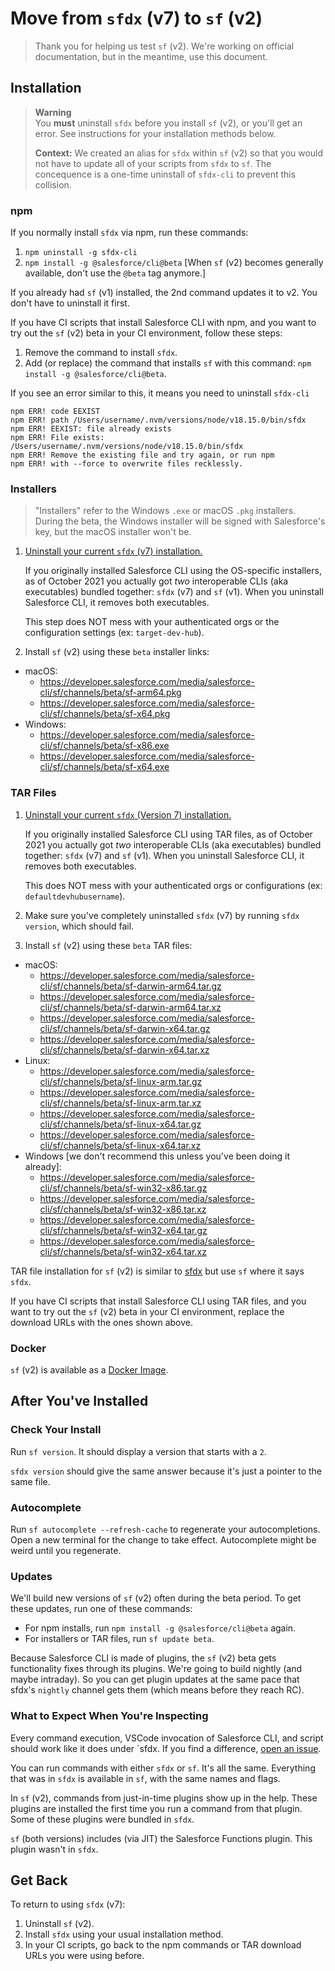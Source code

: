 # Move from `sfdx` (v7) to `sf` (v2)

> Thank you for helping us test `sf` (v2). We're working on official documentation, but in the meantime, use this document. 

## Installation

> **Warning**  
> You **must** uninstall `sfdx` before you install `sf` (v2), or you'll get an error. See instructions for your installation methods below.
> 
> **Context:** We created an alias for `sfdx` within `sf` (v2) so that you would not have to update all of your scripts from `sfdx` to `sf`. The concequence is a one-time uninstall of `sfdx-cli` to prevent this collision.

### npm

If you normally install `sfdx` via npm, run these commands:

1. `npm uninstall -g sfdx-cli`
1. `npm install -g @salesforce/cli@beta` [When `sf` (v2) becomes generally available, don't use the `@beta` tag anymore.]

If you already had `sf` (v1) installed, the 2nd command updates it to v2. You don't have to uninstall it first. 

If you have CI scripts that install Salesforce CLI with npm, and you want to try out the `sf` (v2) beta in your CI environment, follow these steps: 

1. Remove the command to install `sfdx`.  
2. Add (or replace) the command that installs `sf` with this command:  `npm install -g @salesforce/cli@beta`.

If you see an error similar to this, it means you need to uninstall `sfdx-cli`
```
npm ERR! code EEXIST
npm ERR! path /Users/username/.nvm/versions/node/v18.15.0/bin/sfdx
npm ERR! EEXIST: file already exists
npm ERR! File exists: /Users/username/.nvm/versions/node/v18.15.0/bin/sfdx
npm ERR! Remove the existing file and try again, or run npm
npm ERR! with --force to overwrite files recklessly.
```

### Installers

> "Installers" refer to the Windows `.exe` or macOS `.pkg` installers.  During the beta, the Windows installer will be signed with Salesforce's key, but the macOS installer won't be.

1. [Uninstall your current `sfdx` (v7) installation.](https://developer.salesforce.com/docs/atlas.en-us.sfdx_setup.meta/sfdx_setup/sfdx_setup_uninstall.htm)

   If you originally installed Salesforce CLI using the OS-specific installers, as of October 2021 you actually got _two_ interoperable CLIs (aka executables) bundled together: `sfdx` (v7) and `sf` (v1). When you uninstall Salesforce CLI, it removes both executables.

   This step does NOT mess with your authenticated orgs or the configuration settings (ex: `target-dev-hub`).

1. Install `sf` (v2) using these `beta` installer links:

- macOS:
  - <https://developer.salesforce.com/media/salesforce-cli/sf/channels/beta/sf-arm64.pkg>
  - <https://developer.salesforce.com/media/salesforce-cli/sf/channels/beta/sf-x64.pkg>
- Windows:
  - <https://developer.salesforce.com/media/salesforce-cli/sf/channels/beta/sf-x86.exe>
  - <https://developer.salesforce.com/media/salesforce-cli/sf/channels/beta/sf-x64.exe>

### TAR Files

1. [Uninstall your current `sfdx` (Version 7) installation.](https://developer.salesforce.com/docs/atlas.en-us.sfdx_setup.meta/sfdx_setup/sfdx_setup_uninstall.htm)

   If you originally installed Salesforce CLI using TAR files, as of October 2021 you actually got _two_ interoperable CLIs (aka executables) bundled together: `sfdx` (v7) and `sf` (v1). When you uninstall Salesforce CLI, it removes both executables.

   This does NOT mess with your authenticated orgs or configurations (ex: `defaultdevhubusername`).

1. Make sure you've completely uninstalled `sfdx` (v7) by running `sfdx version`, which should fail.

1. Install `sf` (v2) using these `beta` TAR files:

- macOS:
  - <https://developer.salesforce.com/media/salesforce-cli/sf/channels/beta/sf-darwin-arm64.tar.gz>
  - <https://developer.salesforce.com/media/salesforce-cli/sf/channels/beta/sf-darwin-arm64.tar.xz>
  - <https://developer.salesforce.com/media/salesforce-cli/sf/channels/beta/sf-darwin-x64.tar.gz>
  - <https://developer.salesforce.com/media/salesforce-cli/sf/channels/beta/sf-darwin-x64.tar.xz>
- Linux:
  - <https://developer.salesforce.com/media/salesforce-cli/sf/channels/beta/sf-linux-arm.tar.gz>
  - <https://developer.salesforce.com/media/salesforce-cli/sf/channels/beta/sf-linux-arm.tar.xz>
  - <https://developer.salesforce.com/media/salesforce-cli/sf/channels/beta/sf-linux-x64.tar.gz>
  - <https://developer.salesforce.com/media/salesforce-cli/sf/channels/beta/sf-linux-x64.tar.xz>
- Windows [we don't recommend this unless you've been doing it already]:
  - <https://developer.salesforce.com/media/salesforce-cli/sf/channels/beta/sf-win32-x86.tar.gz>
  - <https://developer.salesforce.com/media/salesforce-cli/sf/channels/beta/sf-win32-x86.tar.xz>
  - <https://developer.salesforce.com/media/salesforce-cli/sf/channels/beta/sf-win32-x64.tar.gz>
  - <https://developer.salesforce.com/media/salesforce-cli/sf/channels/beta/sf-win32-x64.tar.xz>

TAR file installation for `sf` (v2) is similar to [sfdx](https://developer.salesforce.com/docs/atlas.en-us.sfdx_setup.meta/sfdx_setup/sfdx_setup_install_cli.htm) but use `sf` where it says `sfdx`.

If you have CI scripts that install Salesforce CLI using TAR files, and you want to try out the `sf` (v2) beta in your CI environment, replace the download URLs with the ones shown above. 

### Docker

`sf` (v2) is available as a [Docker Image](https://hub.docker.com/r/salesforce/cli).    

## After You've Installed

### Check Your Install

Run `sf version`. It should display a version that starts with a `2`. 

`sfdx version` should give the same answer because it's just a pointer to the same file.

### Autocomplete

Run `sf autocomplete --refresh-cache` to regenerate your autocompletions. Open a new terminal for the change to take effect. Autocomplete might be weird until you regenerate.

### Updates

We'll build new versions of `sf` (v2) often during the beta period. To get these updates, run one of these commands:

- For npm installs, run `npm install -g @salesforce/cli@beta` again.
- For installers or TAR files, run `sf update beta`.

Because Salesforce CLI is made of plugins, the `sf` (v2) beta gets functionality fixes through its plugins. We're going to build nightly (and maybe intraday). So you can get plugin updates at the same pace that sfdx's `nightly` channel gets them (which means before they reach RC).

### What to Expect When You're Inspecting

Every command execution, VSCode invocation of Salesforce CLI, and script should work like it does under `sfdx. If you find a difference, [open an issue](https://github.com/forcedotcom/cli/issues).

You can run commands with either `sfdx` or `sf`. It's all the same. Everything that was in `sfdx` is available in `sf`, with the same names and flags.

In `sf` (v2), commands from just-in-time plugins show up in the help. These plugins are installed the first time you run a command from that plugin. Some of these plugins were bundled in `sfdx`.

`sf` (both versions) includes (via JIT) the Salesforce Functions plugin. This plugin wasn't in `sfdx`.

## Get Back 

To return to using `sfdx` (v7):

1. Uninstall `sf` (v2).
2. Install `sfdx` using your usual installation method.
3. In your CI scripts, go back to the npm commands or TAR download URLs you were using before.
